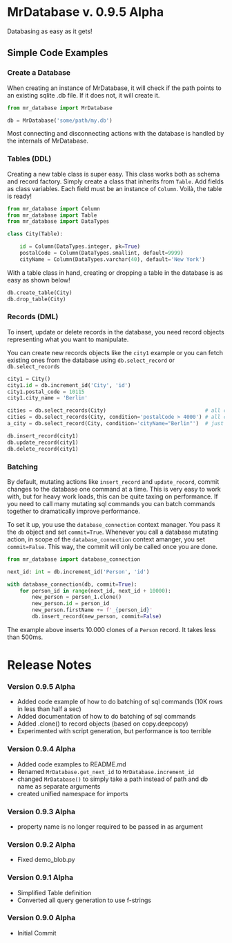 # MrDatabase v. 0.9.5 Alpha
Databasing as easy as it gets!

## Simple Code Examples

### Create a Database

When creating an instance of MrDatabase, it will check if the path points to an existing sqlite .db file. If it does not, it will create it.

```python
from mr_database import MrDatabase

db = MrDatabase('some/path/my.db')
```

Most connecting and disconnecting actions with the database is handled by the internals of MrDatabase.

### Tables (DDL)

Creating a new table class is super easy. This class works both as schema and record factory. Simply create a class that inherits from ```Table```. Add fields as class variables. Each field must be an instance of ```Column```. Voilà, the table is ready!

```python
from mr_database import Column
from mr_database import Table
from mr_database import DataTypes

class City(Table):

    id = Column(DataTypes.integer, pk=True)
    postalCode = Column(DataTypes.smallint, default=9999)
    cityName = Column(DataTypes.varchar(40), default='New York')
```

With a table class in hand, creating or dropping a table in the database is as easy as shown below!

```python
db.create_table(City)
db.drop_table(City)
```

### Records (DML)
To insert, update or delete records in the database, you need record objects representing what you want to manipulate.

You can create new records objects like the ```city1``` example or you can fetch existing ones from the database using ```db.select_record``` or ```db.select_records```

```python
city1 = City()
city1.id = db.increment_id('City', 'id')
city1.postal_code = 10115
city1.city_name = 'Berlin'

cities = db.select_records(City)                                # all cities
cities = db.select_records(City, condition='postalCode > 4000') # all cities with a postal code > 4000
a_city = db.select_record(City, condition='cityName="Berlin"')  # just Berlin

db.insert_record(city1)
db.update_record(city1)
db.delete_record(city1)
```

### Batching
By default, mutating actions like ```insert_record``` and ```update_record```, commit changes to the database one command at a time. This is very easy to work with, but for heavy work loads, this can be quite taxing on performance. If you need to call many mutating sql commands you can batch commands together to dramatically improve performance.

To set it up, you use the ```database_connection``` context manager. You pass it the ```db``` object and set ```commit=True```. Whenever you call a database mutating action, in scope of the ```database_connection``` context amanger, you set ```commit=False```. This way, the commit will only be called once you are done.
```python
from mr_database import database_connection

next_id: int = db.increment_id('Person', 'id')

with database_connection(db, commit=True):
    for person_id in range(next_id, next_id + 10000):
        new_person = person_1.clone()
        new_person.id = person_id
        new_person.firstName += f'_{person_id}'
        db.insert_record(new_person, commit=False)
```

The example above inserts 10.000 clones of a ```Person``` record. It takes less than 500ms.

# Release Notes
### Version 0.9.5 Alpha
- Added code example of how to do batching of sql commands (10K rows in less than half a sec)
- Added documentation of how to do batching of sql commands
- Added .clone() to record objects (based on copy.deepcopy)
- Experimented with script generation, but performance is too terrible

### Version 0.9.4 Alpha
- Added code examples to README.md
- Renamed ```MrDatabase.get_next_id``` to ```MrDatabase.increment_id```
- changed ```MrDatabase()``` to simply take a path instead of path and db name as separate arguments
- created unified namespace for imports

### Version 0.9.3 Alpha
- property name is no longer required to be passed in as argument

### Version 0.9.2 Alpha
- Fixed demo_blob.py

### Version 0.9.1 Alpha
- Simplified Table definition
- Converted all query generation to use f-strings

### Version 0.9.0 Alpha
- Initial Commit
